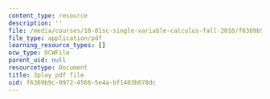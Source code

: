 ```yaml
---
content_type: resource
description: ''
file: /media/courses/18-01sc-single-variable-calculus-fall-2010/f6369b9c097245665e4abf1403b078dc_9v25gg2qJYE.pdf
file_type: application/pdf
learning_resource_types: []
ocw_type: OCWFile
parent_uid: null
resourcetype: Document
title: 3play pdf file
uid: f6369b9c-0972-4566-5e4a-bf1403b078dc
---
```

